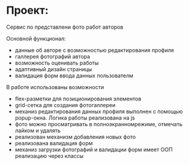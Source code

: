 # Проект:

Сервис по представлени фото работ авторов

Основной функционал:
- данные об авторе с возможностью редактирования профиля
- галлерея фотографий автора
- возможность оценивать работы
- адаптивный дизайн страницы
- валидация форм ввода данных пользователм

В работе использованы возможности
- flex-разметки для позиционирования элементов
- grid-сетка для создания фотогаллереи
- механиз редактирования данных профиля выполнен с помощью popup-окна. Логика работы реализована на js
- фото можно просматривать в полноэкранномрежиме, отмечать лайком и удалять
- реализован механизм добавления новых фото
- реализована валидация форм
- механиз загрузки фотографий и валидации форм имеет ООП реализацию через классы




